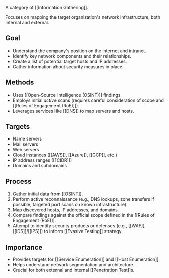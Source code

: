 A category of [[Information Gathering]].

Focuses on mapping the target organization's network infrastructure, both internal and external.

## Goal

- Understand the company's position on the internet and intranet.
- Identify key network components and their relationships.
- Create a list of potential target hosts and IP addresses.
- Gather information about security measures in place.

## Methods

- Uses [[Open-Source Intelligence (OSINT)]] findings.
- Employs initial *active* scans (requires careful consideration of scope and [[Rules of Engagement (RoE)]]).
- Leverages services like [[DNS]] to map servers and hosts.

## Targets

- Name servers
- Mail servers
- Web servers
- Cloud instances ([[AWS]], [[Azure]], [[GCP]], etc.)
- IP address ranges ([[CIDR]])
- Domains and subdomains

## Process

1.  Gather initial data from [[OSINT]].
2.  Perform active reconnaissance (e.g., DNS lookups, zone transfers if possible, targeted port scans on known infrastructure).
3.  Map discovered hosts, IP addresses, and domains.
4.  Compare findings against the official scope defined in the [[Rules of Engagement (RoE)]].
5.  Attempt to identify security products or defenses (e.g., [[WAF]], [[IDS]]/[[IPS]]) to inform [[Evasive Testing]] strategy.

## Importance

- Provides targets for [[Service Enumeration]] and [[Host Enumeration]].
- Helps understand network segmentation and architecture.
- Crucial for both external and internal [[Penetration Test]]s.
